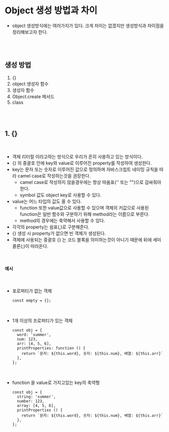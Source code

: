 # Object 생성 방법과 차이

- object 생성방식에는 여러가지가 있다. 크게 차이는 없겠지만 생성방식과 차이점을 정리해보고자 한다.

<br>
<br>

## 생성 방법

1. {}
2. object 생성자 함수
3. 생성자 함수
4. Object.create 메서드
5. class

<br>
<br>

## 1. {}

<br>

- 객체 리터럴 이라고하는 방식으로 우리가 흔히 사용하고 있는 방식이다.
- {} 의 중괄호 안에 key와 value로 이루어진 property를 작성하여 생성한다.
- key는 문자 또는 숫자로 이루어진 값으로 정의하며 자바스크립트 네이밍 규칙을 따라 camel case로 작성하는것을 권장한다.
  - camel case로 작성하지 않을경우에는 항상 따옴표('' 또는 "")으로 감싸줘야 한다.
  - symbol 값도 object key로 사용할 수 있다.
- value는 어느 타입의 값도 올 수 있다.
  - function 또한 value값으로 사용할 수 있으며 객체의 키값으로 사용된 function은 일반 함수와 구분하기 위해 method라는 이름으로 부른다.
  - method의 경우에는 축약해서 사용할 수 있다.
- 각각의 property는 쉼표(,)로 구분해준다.
- {} 생성 시 property가 없으면 빈 객체가 생성된다.
- 객체에 사용되는 중괄호 {} 는 코드 블록을 의미하는것이 아니기 때문에 뒤에 세미콜론(;)이 따라온다.

<br>

#### 예시

<br>

- 포로퍼티가 없는 객체

  ```
  const empty = {};
  ```

<br>

- 1개 이상의 프로퍼티가 있는 객체

  ```
  const obj = {
    word: 'summer',
    num: 123,
    arr: [4, 5, 6],
    printProperties: function () {
      return `문자: ${this.word}, 숫자: ${this.num}, 배열: ${this.arr}`
    },
  };
  ```

<br>

- function 을 value로 가지고있는 key의 축약형

  ```
  const obj = {
    string: 'summer',
    number: 123,
    array: [4, 5, 6],
    printProperties () {
      return `문자: ${this.word}, 숫자: ${this.num}, 배열: ${this.arr}`
    },
  };
  ```
